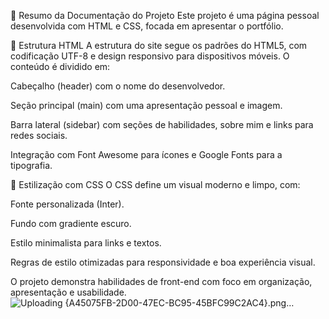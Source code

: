 📄 Resumo da Documentação do Projeto
Este projeto é uma página pessoal desenvolvida com HTML e CSS, focada em apresentar o portfólio.

🔧 Estrutura HTML
A estrutura do site segue os padrões do HTML5, com codificação UTF-8 e design responsivo para dispositivos móveis. O conteúdo é dividido em:

Cabeçalho (header) com o nome do desenvolvedor.

Seção principal (main) com uma apresentação pessoal e imagem.

Barra lateral (sidebar) com seções de habilidades, sobre mim e links para redes sociais.

Integração com Font Awesome para ícones e Google Fonts para a tipografia.

🎨 Estilização com CSS
O CSS define um visual moderno e limpo, com:

Fonte personalizada (Inter).

Fundo com gradiente escuro.

Estilo minimalista para links e textos.

Regras de estilo otimizadas para responsividade e boa experiência visual.

O projeto demonstra habilidades de front-end com foco em organização, apresentação e usabilidade.
![Uploading {A45075FB-2D00-47EC-BC95-45BFC99C2AC4}.png…]()


